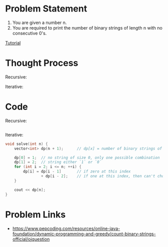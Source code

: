 # Problem Statement
1. You are given a number n.
2. You are required to print the number of binary strings of length n with no consecutive 0's.

[Tutorial]()

# Thought Process

Recursive:

Iterative:

# Code

Recursive:

```cpp
```

Iterative:

```cpp
void solve(int n) {
    vector<int> dp(n + 1);      // dp[x] = number of binary strings of size x

    dp[0] = 1;  // no string of size 0, only one possible combination
    dp[1] = 2;  // string either `1` or `0`
    for (int i = 2; i <= n; ++i) {
        dp[i] = dp[i - 1]       // if zero at this index
                + dp[i - 2];    // if one at this index, then can't choose previous index
    }

    cout << dp[n];
}
```

# Problem Links
- https://www.pepcoding.com/resources/online-java-foundation/dynamic-programming-and-greedy/count-binary-strings-official/ojquestion
